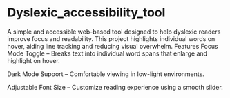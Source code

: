 # Dyslexic_accessibility_tool
A simple and accessible web-based tool designed to help dyslexic readers improve focus and readability. This project highlights individual words on hover, aiding line tracking and reducing visual overwhelm.
Features
Focus Mode Toggle – Breaks text into individual word spans that enlarge and highlight on hover.

Dark Mode Support – Comfortable viewing in low-light environments.

Adjustable Font Size – Customize reading experience using a smooth slider.
